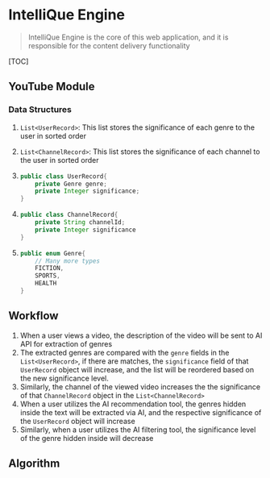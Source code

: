 

# IntelliQue Engine

> IntelliQue Engine is the core of this web application, and it is responsible for the content delivery functionality

[TOC]



## YouTube Module

### Data Structures

1. `List<UserRecord>`: This list stores the significance of each genre to the user in sorted order

2. `List<ChannelRecord>`: This list stores the significance of each channel to the user in sorted order

3. ```java
   public class UserRecord{
       private Genre genre;
       private Integer significance;
   }
   ```

4. ```java
   public class ChannelRecord{
       private String channelId;
       private Integer significance
   }
   ```

5. ```java
   public enum Genre{
       // Many more types
       FICTION,
       SPORTS,
       HEALTH
   }
   ```

## Workflow

1. When a user views a video, the description of the video will be sent to AI API for extraction of genres
2.  The extracted genres are compared with the `genre` fields in the `List<UserRecord>`, if there are matches, the `significance` field of that `UserRecord` object will increase, and the list will be reordered based on the new significance level.
3. Similarly, the channel of the viewed video increases the the significance of that `ChannelRecord` object in the `List<ChannelRecord>`
4. When a user utilizes the AI recommendation tool, the genres hidden inside the text will be extracted via AI, and the respective significance of the `UserRecord` object will increase
5. Similarly, when a user utilizes the AI filtering tool, the significance level of the genre hidden inside will decrease



## Algorithm







